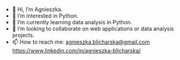 - 👋 Hi, I’m Agnieszka.
- 👀 I’m interested in Python.
- 🌱 I’m currently learning data analysis in Python.
- 💞️ I’m looking to collaborate on web applications or data analysis projects.
- 📫 How to reach me:
agnieszka.blicharska@gmail.com  
https://www.linkedin.com/in/agnieszka-blicharska/

<!---
agnieszka2201pn/agnieszka2201pn is a ✨ special ✨ repository because its `README.md` (this file) appears on your GitHub profile.
You can click the Preview link to take a look at your changes.
--->

